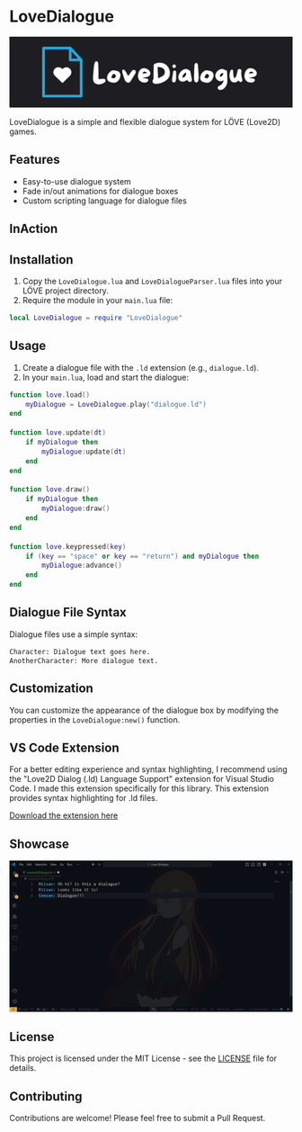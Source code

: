 # LoveDialogue

![LoveDialogue Logo](repo/Logo.svg)

LoveDialogue is a simple and flexible dialogue system for LÖVE (Love2D) games.

## Features

- Easy-to-use dialogue system
- Fade in/out animations for dialogue boxes
- Custom scripting language for dialogue files


## InAction

## Installation

1. Copy the `LoveDialogue.lua` and `LoveDialogueParser.lua` files into your LÖVE project directory.
2. Require the module in your `main.lua` file:

```lua
local LoveDialogue = require "LoveDialogue"
```

## Usage

1. Create a dialogue file with the `.ld` extension (e.g., `dialogue.ld`).
2. In your `main.lua`, load and start the dialogue:

```lua
function love.load()
    myDialogue = LoveDialogue.play("dialogue.ld")
end

function love.update(dt)
    if myDialogue then
        myDialogue:update(dt)
    end
end

function love.draw()
    if myDialogue then
        myDialogue:draw()
    end
end

function love.keypressed(key)
    if (key == "space" or key == "return") and myDialogue then
        myDialogue:advance()
    end
end
```

## Dialogue File Syntax

Dialogue files use a simple syntax:

```
Character: Dialogue text goes here.
AnotherCharacter: More dialogue text.
```

## Customization

You can customize the appearance of the dialogue box by modifying the properties in the `LoveDialogue:new()` function.

## VS Code Extension

For a better editing experience and syntax highlighting, I recommend using the "Love2D Dialog (.ld) Language Support" extension for Visual Studio Code. I made this extension specifically for this library. This extension provides syntax highlighting for .ld files.

[Download the extension here](https://marketplace.visualstudio.com/items?itemName=pivapedro.love2d-dialog-ld-language-support)

## Showcase

![LoveDialogue Showcase](repo\Showcase.png)

## License

This project is licensed under the MIT License - see the [LICENSE](LICENSE) file for details.

## Contributing

Contributions are welcome! Please feel free to submit a Pull Request.